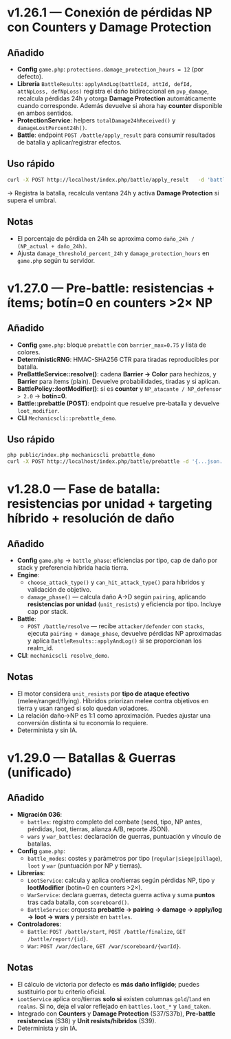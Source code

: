 

# v1.26.1 — Conexión de pérdidas NP con Counters y Damage Protection

## Añadido
- **Config** `game.php`: `protections.damage_protection_hours = 12` (por defecto).
- **Librería** `BattleResults`: `applyAndLog(battleId, attId, defId, attNpLoss, defNpLoss)` registra el daño bidireccional en `pvp_damage`, recalcula pérdidas 24h y otorga **Damage Protection** automáticamente cuando corresponde. Además devuelve si ahora hay **counter** disponible en ambos sentidos.
- **ProtectionService**: helpers `totalDamage24hReceived()` y `damageLostPercent24h()`.
- **Battle**: endpoint `POST /battle/apply_result` para consumir resultados de batalla y aplicar/registrar efectos.

## Uso rápido
```bash
curl -X POST http://localhost/index.php/battle/apply_result   -d 'battle_id=123' -d 'attacker_realm_id=10' -d 'defender_realm_id=42'   -d 'attacker_np_loss=1200' -d 'defender_np_loss=3400'
```
→ Registra la batalla, recalcula ventana 24h y activa **Damage Protection** si supera el umbral.

## Notas
- El porcentaje de pérdida en 24h se aproxima como `daño_24h / (NP_actual + daño_24h)`.
- Ajusta `damage_threshold_percent_24h` y `damage_protection_hours` en `game.php` según tu servidor.


# v1.27.0 — Pre-battle: resistencias + ítems; botín=0 en counters >2× NP

## Añadido
- **Config** `game.php`: bloque `prebattle` con `barrier_max=0.75` y lista de colores.
- **DeterministicRNG**: HMAC-SHA256 CTR para tiradas reproducibles por batalla.
- **PreBattleService::resolve()**: cadena **Barrier → Color** para hechizos, y **Barrier** para ítems (plain). Devuelve probabilidades, tiradas y si aplican.
- **BattlePolicy::lootModifier()**: si es **counter** y `NP_atacante / NP_defensor > 2.0` → **botín=0**.
- **Battle::prebattle (POST)**: endpoint que resuelve pre-batalla y devuelve `loot_modifier`.
- **CLI** `Mechanicscli::prebattle_demo`.

## Uso rápido
```bash
php public/index.php mechanicscli prebattle_demo
curl -X POST http://localhost/index.php/battle/prebattle -d '{...json...}'
```


# v1.28.0 — Fase de batalla: resistencias por unidad + targeting híbrido + resolución de daño

## Añadido
- **Config** `game.php` → `battle_phase`: eficiencias por tipo, cap de daño por stack y preferencia híbrida hacia tierra.
- **Engine**:
  - `choose_attack_type()` y `can_hit_attack_type()` para híbridos y validación de objetivo.
  - `damage_phase()` — calcula daño A→D según `pairing`, aplicando **resistencias por unidad** (`unit_resists`) y eficiencia por tipo. Incluye cap por stack.
- **Battle**:
  - `POST /battle/resolve` — recibe `attacker/defender` con `stacks`, ejecuta `pairing + damage_phase`, devuelve pérdidas NP aproximadas y aplica `BattleResults::applyAndLog()` si se proporcionan los realm_id.
- **CLI**: `mechanicscli resolve_demo`.

## Notas
- El motor considera `unit_resists` por **tipo de ataque efectivo** (melee/ranged/flying). Híbridos priorizan melee contra objetivos en tierra y usan ranged si solo quedan voladores.
- La relación daño→NP es 1:1 como aproximación. Puedes ajustar una conversión distinta si tu economía lo requiere.
- Determinista y sin IA.


# v1.29.0 — Batallas & Guerras (unificado)

## Añadido
- **Migración 036**:
  - `battles`: registro completo del combate (seed, tipo, NP antes, pérdidas, loot, tierras, alianza A/B, reporte JSON).
  - `wars` y `war_battles`: declaración de guerras, puntuación y vínculo de batallas.
- **Config** `game.php`:
  - `battle_modes`: costes y parámetros por tipo (`regular|siege|pillage`), `loot` y `war` (puntuación por NP y tierras).
- **Librerías**:
  - `LootService`: calcula y aplica oro/tierras según pérdidas NP, tipo y **lootModifier** (botín=0 en counters >2×).
  - `WarService`: declara guerras, detecta guerra activa y suma **puntos** tras cada batalla, con `scoreboard()`.
  - `BattleService`: orquesta **prebattle → pairing → damage → apply/log → loot → wars** y persiste en `battles`.
- **Controladores**:
  - `Battle`: `POST /battle/start`, `POST /battle/finalize`, `GET /battle/report/{id}`.
  - `War`: `POST /war/declare`, `GET /war/scoreboard/{warId}`.

## Notas
- El cálculo de victoria por defecto es **más daño infligido**; puedes sustituirlo por tu criterio oficial.
- `LootService` aplica oro/tierras **solo si** existen columnas `gold`/`land` en `realms`. Si no, deja el valor reflejado en `battles.loot_*` y `land_taken`.
- Integrado con **Counters** y **Damage Protection** (S37/S37b), **Pre-battle resistencias** (S38) y **Unit resists/híbridos** (S39).
- Determinista y sin IA.

